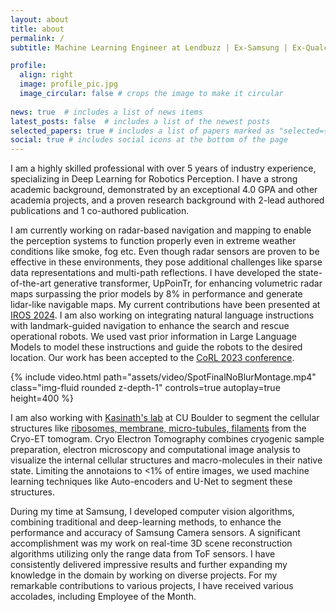 ```yaml
---
layout: about
title: about
permalink: /
subtitle: Machine Learning Engineer at Lendbuzz | Ex-Samsung | Ex-Qualcomm

profile:
  align: right
  image: profile_pic.jpg
  image_circular: false # crops the image to make it circular
  
news: true  # includes a list of news items
latest_posts: false  # includes a list of the newest posts
selected_papers: true # includes a list of papers marked as "selected={true}"
social: true # includes social icons at the bottom of the page
---
```

I am a highly skilled professional with over 5 years of industry experience, specializing in Deep Learning for Robotics Perception. I have a strong academic background, demonstrated by an exceptional 4.0 GPA and other academia projects, and a proven research background with 2-lead authored publications and 1 co-authored publication. 

I am currently working on radar-based navigation and mapping to enable the perception systems to function properly even in extreme weather conditions like smoke, fog etc. Even though radar sensors are proven to be effective in these environments, they pose additional challenges like sparse data representations and multi-path reflections. I have developed the state-of-the-art generative transformer, UpPoinTr, for enhancing volumetric radar maps surpassing the prior models by 8% in performance and generate lidar-like navigable maps. My current contributions have been presented at <a href="https://iros2024-abudhabi.org/">IROS 2024</a>. I am also working on integrating natural language instructions with landmark-guided navigation to enhance the search and rescue operational robots. We used vast prior information in Large Language Models to model these instructions and guide the robots to the desired location. Our work has been accepted to the <a href="https://www.corl2023.org/">CoRL 2023 conference</a>.

<div class="row">
    <div class="caption">
        {% include video.html path="assets/video/SpotFinalNoBlurMontage.mp4" class="img-fluid rounded z-depth-1" controls=true autoplay=true height=400 %}
    </div>
</div>


I am also working with <a href="http://cryoem.colorado.edu/">Kasinath's lab</a> at CU Boulder to segment the cellular structures like <a href="../../_projects/1_project">ribosomes, membrane, micro-tubules, filaments</a> from the Cryo-ET tomogram. Cryo Electron Tomography combines cryogenic sample preparation, electron microscopy and computational image analysis to visualize the internal cellular structures and macro-molecules in their native state. Limiting the annotaions to <1% of entire images, we used machine learning techniques like Auto-encoders and U-Net to segment these structures.

During my time at Samsung, I developed computer vision algorithms, combining traditional and deep-learning methods, to enhance the performance and accuracy of Samsung Camera sensors. A significant accomplishment was my work on real-time 3D scene reconstruction algorithms utilizing only the range data from ToF sensors. I have consistently delivered impressive results and further expanding my knowledge in the domain by working on diverse projects. For my remarkable contributions to various projects, I have received various accolades, including Employee of the Month.


